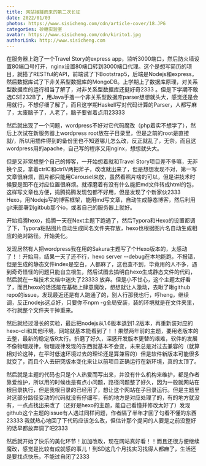 ```yaml
---
title: 网站接踵而来的第二次长征
date: 2022/01/03
photos: https://www.sisicheng.com/cdn/article-cover/18.JPG
categories: 砂糖实验室
avatar: https://www.sisicheng.com/cdn/kirito1.jpg
authorLink: http://www.sisicheng.com
---
```

在服务器上跑了一个Travel Story的express app，监听3000端口，然后防火墙设置80端口号打开，nginx设置80端口转到3000端口代理。这个是想写简历的项目，就搭了RESTful的API，前端试了下Bootstrap5，后端是Nodejs和express，然后数据库试了下非关系型数据库的MongoDB。上学期上了数据库原理，对关系型数据库的运行相当了解了，对非关系型数据库还挺好奇2333 。但是下学期不敢选CSE232B了，用Java手撸一个非关系型数据库parser想想就头大，感觉还是会用就行，不想仔细了解了，而且这学期Haskell写对代码计算的Parser，人都写麻了，太废脑子了，人老了，脑子要省着点用23333

然后就出现了一个问题，wordpress不好对它代码魔改（php着实不想学了），然后上次试在新服务器上wordpress root放在子目录里，但是之前的root是直接就/，所以用插件得到的备份里也不知道哪儿怎么改，反正就乱了，无奈。而且这wordpress用的apache，自己写的程序又用nginx，想想就头大。

但是又非常想整个自己的博客，一开始想着就和Travel Story项目差不多嘛，无非换个皮，拿着ctrlC和ctrlV两把斧子，改改就出来了，但是想想发现不对，第一写文章很麻烦，图片都只能用Carousel来放，虽然看照片啥的可以，但是讲技术时候要是图不在对应位置很麻烦。就琢磨着有没有什么能把md文件转成html的包，这样写文章也方便，捣腾捣腾发现包都不好用，但是发现了个新家伙2333 Hexo，用Nodejs写的博客框架，能用md写文章，自动生成静态博客，然后利用git来部署到gitbub那个io，或者自己的服务器上就好。

开始捣腾hexo，捣腾一天在Next主题下跑通了，然后Typora和Hexo的设置都调了下，Typora粘贴图片自动生成同名文件夹存放，hexo也根据图片名自动生成相应的绝对路径。开始美化。

发现居然有人把wordpress我在用的Sakura主题写了个Hexo版本的，太感动了！！开始用，结果一天了还不行，hexo server --debug在本地能跑，不报错，但是生成的静态文件index是空白，人都麻了，这也查不到，毕竟用的人不多，遇到奇奇怪怪的问题只能自立根生，然后试图去搞明白hexo生成静态文件的代码，然后就在一堆技术文档中迷失了23333 放弃。但是小不甘心，这个主题太好看了，而且hexo的话还能在基础上肆意魔改，想想就让人激动，去瞅了瞅github repo的issue，发现最近还是有人跑通了的，别人行那我也行，哼heng，继续调，反正nodejs这点好，只要你不npm -g全局安装，装的环境就是在文件夹里，不行就整个文件夹干掉重来。

然后就经过漫长的实验，最后把nodejs从1.6版本退到1.2版本，再重新装对应的hexo-cli和其他环境，网站就基本能看到了！！果然两年前的主题，要用老版本的去整，最新的稳定版8太行。折磨了好久，深感开发版本更替的艰难，软件的发展不像物理规律，物理规律发现的东西就基本不会变，未来总是对过去兼容的（就算相对论这种，在平时低速环境过去的理论还是算兼容的）但是软件新版本可能很多就变了，而且个人去研究版本变化来让以前项目正确运行在新环境，真的太顶了。

然后就是主题的代码也只是个人热爱而写出来，并没有什么机构来维护，都是作者靠爱维护，所以用的时候也是有点小问题，路径问题整了好久，因为一般就网站在根目录执行，但是我根目录的已经用了，想让这个网站在子目录运行。但是主题里对这部分路径变动的代码就没有仔细写，有的地方是对应处理了的，有的地方就没有，一点点找出来改了（还好是hexo的主题，能自己看懂并修改太好了）发现github这个主题的issue有人遇过同样问题，作者隔了半年才回了句看不懂的东西23333 我就热心地回了下代码应该怎么改，但估计那个提问的人要是之前没整好的话早都放弃调了吧2333

然后就开始了快乐的美化环节！加加改改，现在网站真好看！！而且还很方便继续魔改，感觉是比较有成就感的事儿！到SD这几个月找实习找得人都麻了，生活还是要找点快乐，不能过自闭了2333